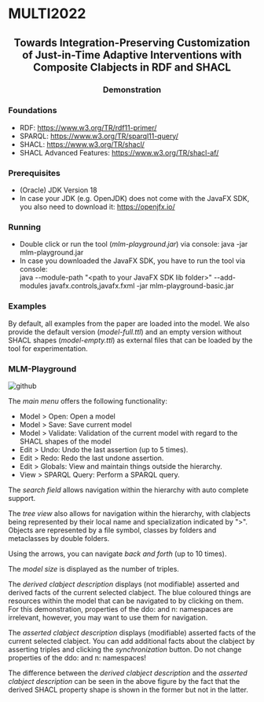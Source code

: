 # MULTI2022

<h2 align="center">Towards Integration-Preserving Customization of Just-in-Time Adaptive Interventions with Composite Clabjects in RDF and SHACL</h2>
<h3 align="center">Demonstration</h3>
  
### Foundations

* RDF: https://www.w3.org/TR/rdf11-primer/
* SPARQL: https://www.w3.org/TR/sparql11-query/
* SHACL: https://www.w3.org/TR/shacl/
* SHACL Advanced Features: https://www.w3.org/TR/shacl-af/

### Prerequisites

* (Oracle) JDK Version 18
* In case your JDK (e.g. OpenJDK) does not come with the JavaFX SDK, you also need to download it: https://openjfx.io/

### Running

* Double click or run the tool (<em>mlm-playground.jar</em>) via console: java -jar mlm-playground.jar
* In case you downloaded the JavaFX SDK, you have to run the tool via console:<br/>
java --module-path "\<path to your JavaFX SDK lib folder\>" --add-modules javafx.controls,javafx.fxml -jar mlm-playground-basic.jar

### Examples

By default, all examples from the paper are loaded into the model. We also provide the default version (<em>model-full.ttl</em>) and an empty version without SHACL shapes (<em>model-empty.ttl</em>) as external files that can be loaded by the tool for experimentation.

### MLM-Playground

![github](https://user-images.githubusercontent.com/26625992/179472082-fd3b9168-412c-472c-816e-e109501ffda8.jpg)

The <em>main menu</em> offers the following functionality:
* Model > Open: Open a model
* Model > Save: Save current model
* Model > Validate: Validation of the current model with regard to the SHACL shapes of the model
* Edit > Undo: Undo the last assertion (up to 5 times).
* Edit > Redo: Redo the last undone assertion.
* Edit > Globals: View and maintain things outside the hierarchy.
* View > SPARQL Query: Perform a SPARQL query.

The <em>search field</em> allows navigation within the hierarchy with auto complete support.

The <em>tree view</em> also allows for navigation within the hierarchy, with clabjects being represented by their local name and specialization indicated by ">". Objects are represented by a file symbol, classes by folders and metaclasses by double folders.

Using the arrows, you can navigate <em>back and forth</em> (up to 10 times).

The <em>model size</em> is displayed as the number of triples.

The <em>derived clabject description</em> displays (not modifiable) asserted and derived facts of the current selected clabject. The blue coloured things are resources within the model that can be navigated to by clicking on them. For this demonstration, properties of the ddo: and n: namespaces are irrelevant, however, you may want to use them for navigation.

The <em>asserted clabject description</em> displays (modifiable) asserted facts of the current selected clabject. You can add additional facts about the clabject by asserting triples and clicking the <em>synchronization</em> button. Do not change properties of the ddo: and n: namespaces!

The difference between the <em>derived clabject description</em> and the <em>asserted clabject description</em> can be seen in the above figure by the fact that the derived SHACL property shape is shown in the former but not in the latter.

